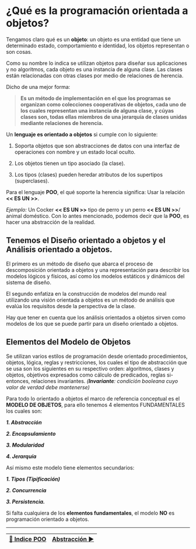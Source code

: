 # ¿Qué es la programación orientada a objetos?

Tengamos claro qué es un **objeto**: un objeto es una entidad que tiene un determinado estado, comportamiento e identidad, los objetos representan o son cosas.

Como su nombre lo indica se utilizan objetos para diseñar sus aplicaciones y no algoritmos, cada objeto es una instancia de alguna clase. Las clases están relacionadas con otras clases por medio de relaciones de herencia.

Dicho de una mejor forma:

>**Es un método de implementación en el que los programas se organizan como colecciones cooperativas de objetos, cada uno de los cuales representan una instancia de alguna clase, y cúyas clases son, todas ellas miembros de una jerarquía de clases unidas mediante relaciones de herencia.**

Un **lenguaje es orientado a objetos** si cumple con lo siguiente:

1. Soporta objetos que son abstracciones de datos con una interfaz de operaciones con nombre y un estado local oculto.

2. Los objetos tienen un tipo asociado (la clase).

3. Los tipos (clases) pueden heredar atributos de los supertipos (superclases).

Para el lenguaje **POO**, el qué soporte la herencia significa: Usar la relación **<< ES UN >>**.

_Ejemplo:_ Un Cocker  **<< ES UN >>** tipo de perro y un perro **<< ES UN  >>**/ animal doméstico.
Con lo antes mencionado, podemos decir que la **POO**, es hacer una abstracción de la realidad.

## Tenemos el Diseño orientado a objetos y el Análisis orientado a objetos.

El primero es un método de diseño que abarca el proceso de descomposición orientado a objetos y una representación para describir los modelos lógicos y físicos, así como los modelos estáticos y dinámicos del sistema de diseño.

El segundo enfatiza en la construcción de modelos del mundo real utilizando una visión orientada a objetos es un método de análisis que evalúa los requisitos desde la perspectiva de la clase.

Hay que tener en cuenta que los  análisis orientados a objetos sirven como modelos de los que se puede partir para un diseño orientado a objetos.

## Elementos del Modelo de Objetos

Se utilizan varios estilos de programación desde orientado  procedimientos, objetos, lógica, reglas y restricciones, los cuales el tipo de abstracción que se usa son los siguientes en su respectivo orden:  algoritmos, clases y objetos, objetivos expresados como cálculo de predicados, reglas si-entonces, relaciones invariantes. _(**Invariante**: condición booleana cuyo valor de verdad debe mantenerse)_

Para todo lo orientado a objetos el marco de referencia conceptual es el **MODELO DE OBJETOS**, para ello tenemos 4 elementos FUNDAMENTALES los cuales son:

_**1. Abstracción**_

_**2. Encapsulamiento**_

_**3. Modularidad**_

_**4. Jerarquía**_

Así mismo este modelo tiene elementos secundarios:

_**1. Tipos (Tipificación)**_

_**2. Concurrencia**_

_**3. Persistencia.**_

Si falta cualquiera de  los **elementos fundamentales**, el modelo **NO** es programación orientado a objetos.

---

[:book: Indice POO](https://github.com/wlizama/MDManual/tree/master/content/POO) | [Abstracción :arrow_forward:](https://github.com/wlizama/MDManual/blob/master/content/POO/Lesson_2.md)
--- | ---